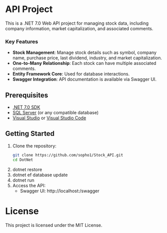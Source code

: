 # API Project

This is a .NET 7.0 Web API project for managing stock data, including company information, market capitalization, and associated comments.

### Key Features

- **Stock Management**: Manage stock details such as symbol, company name, purchase price, last dividend, industry, and market capitalization.
- **One-to-Many Relationship**: Each stock can have multiple associated comments.
- **Entity Framework Core**: Used for database interactions.
- **Swagger Integration**: API documentation is available via Swagger UI.

## Prerequisites

- [.NET 7.0 SDK](https://dotnet.microsoft.com/download/dotnet/7.0)
- [SQL Server](https://www.microsoft.com/en-us/sql-server/sql-server-downloads) (or any compatible database)
- [Visual Studio](https://visualstudio.microsoft.com/) or [Visual Studio Code](https://code.visualstudio.com/)

## Getting Started

1. Clone the repository:
   ```bash
   git clone https://github.com/sopho1/Stock_API.git
   cd DotNet
2. dotnet restore
3. dotnet ef database update
4. dotnet run
5. Access the API:
    - Swagger UI: http://localhost:<port>/swagger   

# License
This project is licensed under the MIT License.    